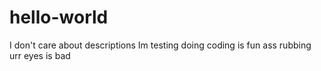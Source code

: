 # hello-world
I don't care about descriptions
Im testing doing coding is fun ass
rubbing urr eyes is bad
